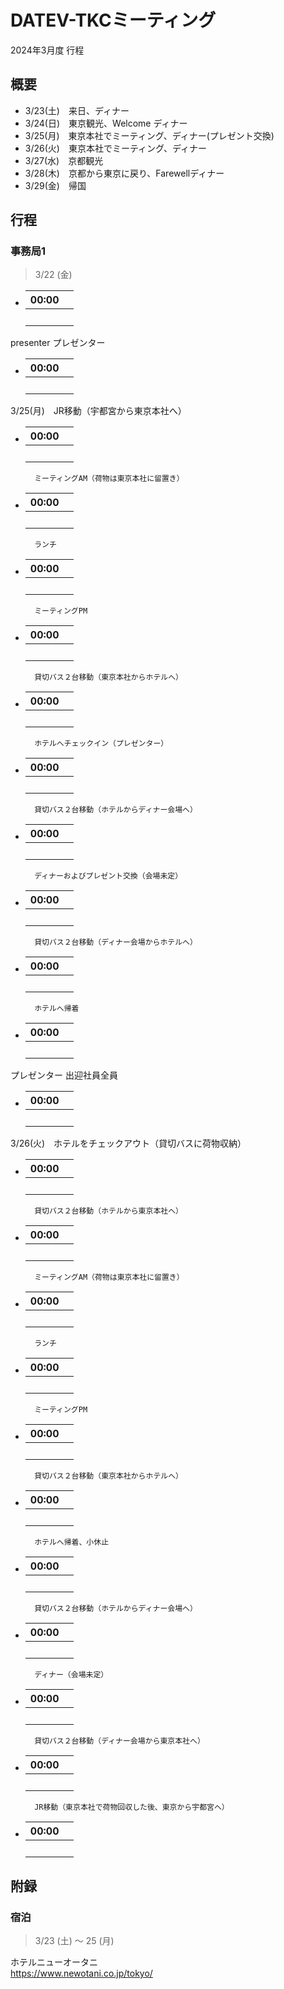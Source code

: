 # DATEV-TKCミーティング  

2024年3月度 行程

## 概要

- 3/23(土)　来日、ディナー
- 3/24(日)　東京観光、Welcome ディナー
- 3/25(月)　東京本社でミーティング、ディナー(プレゼント交換)
- 3/26(火)　東京本社でミーティング、ディナー
- 3/27(水)　京都観光
- 3/28(木)　京都から東京に戻り、Farewellディナー
- 3/29(金)　帰国

## 行程

### 事務局1

> 3/22 (金)

- |00:00||
  |--:|--|
  ||<br>|



presenter
プレゼンター
- |00:00||
  |--:|--|
  ||<br>|
3/25(月)　JR移動（宇都宮から東京本社へ）
- |00:00||
  |--:|--|
  ||<br>|
		ミーティングAM（荷物は東京本社に留置き）
- |00:00||
  |--:|--|
  ||<br>|
		ランチ
- |00:00||
  |--:|--|
  ||<br>|
		ミーティングPM
- |00:00||
  |--:|--|
  ||<br>|
		貸切バス２台移動（東京本社からホテルへ）
- |00:00||
  |--:|--|
  ||<br>|
		ホテルへチェックイン（プレゼンター）
- |00:00||
  |--:|--|
  ||<br>|
		貸切バス２台移動（ホテルからディナー会場へ）
- |00:00||
  |--:|--|
  ||<br>|
		ディナーおよびプレゼント交換（会場未定）
- |00:00||
  |--:|--|
  ||<br>|
		貸切バス２台移動（ディナー会場からホテルへ）
- |00:00||
  |--:|--|
  ||<br>|
		ホテルへ帰着
- |00:00||
  |--:|--|
  ||<br>|

プレゼンター
出迎社員全員
- |00:00||
  |--:|--|
  ||<br>|
3/26(火)　ホテルをチェックアウト（貸切バスに荷物収納）
- |00:00||
  |--:|--|
  ||<br>|
		貸切バス２台移動（ホテルから東京本社へ）
- |00:00||
  |--:|--|
  ||<br>|
		ミーティングAM（荷物は東京本社に留置き）
- |00:00||
  |--:|--|
  ||<br>|
		ランチ
- |00:00||
  |--:|--|
  ||<br>|
		ミーティングPM
- |00:00||
  |--:|--|
  ||<br>|
		貸切バス２台移動（東京本社からホテルへ）
- |00:00||
  |--:|--|
  ||<br>|
		ホテルへ帰着、小休止
- |00:00||
  |--:|--|
  ||<br>|
		貸切バス２台移動（ホテルからディナー会場へ）
- |00:00||
  |--:|--|
  ||<br>|
		ディナー（会場未定）
- |00:00||
  |--:|--|
  ||<br>|
		貸切バス２台移動（ディナー会場から東京本社へ）
- |00:00||
  |--:|--|
  ||<br>|
		JR移動（東京本社で荷物回収した後、東京から宇都宮へ）
- |00:00||
  |--:|--|
  ||<br>|




## 附録

### 宿泊

> 3/23 (土) ～ 25 (月)

ホテルニューオータニ  
https://www.newotani.co.jp/tokyo/
